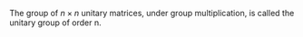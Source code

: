 The group of $n \times n$ unitary matrices, under group multiplication,
is called the unitary group of order n.
